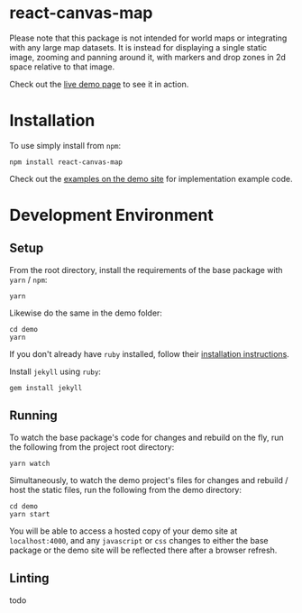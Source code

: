 # react-canvas-map

Please note that this package is not intended for world maps or integrating with any large map
datasets. It is instead for displaying a single static image, zooming and panning around it, with
markers and drop zones in 2d space relative to that image.

Check out the [live demo page](https://bor3ham.github.io/react-canvas-map/) to see it in action.

# Installation

To use simply install from `npm`:

```shell
npm install react-canvas-map
```

Check out the [examples on the demo site](demo/examples) for implementation example code.

# Development Environment

## Setup

From the root directory, install the requirements of the base package with `yarn` / `npm`:

```shell
yarn
```

Likewise do the same in the demo folder:

```shell
cd demo
yarn
```

If you don't already have `ruby` installed, follow their
[installation instructions](https://www.ruby-lang.org/en/documentation/installation/).

Install `jekyll` using `ruby`:

```shell
gem install jekyll
```

## Running

To watch the base package's code for changes and rebuild on the fly, run the following from the
project root directory:

```shell
yarn watch
```

Simultaneously, to watch the demo project's files for changes and rebuild / host the static files,
run the following from the demo directory:

```shell
cd demo
yarn start
```

You will be able to access a hosted copy of your demo site at `localhost:4000`, and any `javascript`
or `css` changes to either the base package or the demo site will be reflected there after a browser
refresh.

## Linting

todo
